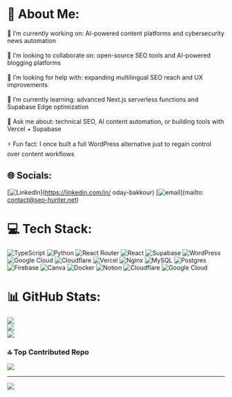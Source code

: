 # 💫 About Me:
🔨 I’m currently working on: AI-powered content platforms and cybersecurity news automation<br><br>👯 I’m looking to collaborate on: open-source SEO tools and AI-powered blogging platforms<br><br>🤝 I’m looking for help with: expanding multilingual SEO reach and UX improvements<br><br>🌱 I’m currently learning: advanced Next.js serverless functions and Supabase Edge optimization<br><br>💬 Ask me about: technical SEO, AI content automation, or building tools with Vercel + Supabase<br><br>⚡ Fun fact: I once built a full WordPress alternative just to regain control over content workflows


## 🌐 Socials:
[![LinkedIn](https://img.shields.io/badge/LinkedIn-%230077B5.svg?logo=linkedin&logoColor=white)](https://linkedin.com/in/	oday-bakkour) [![email](https://img.shields.io/badge/Email-D14836?logo=gmail&logoColor=white)](mailto:	contact@seo-hunter.net) 

# 💻 Tech Stack:
![TypeScript](https://img.shields.io/badge/typescript-%23007ACC.svg?style=for-the-badge&logo=typescript&logoColor=white) ![Python](https://img.shields.io/badge/python-3670A0?style=for-the-badge&logo=python&logoColor=ffdd54) ![React Router](https://img.shields.io/badge/React_Router-CA4245?style=for-the-badge&logo=react-router&logoColor=white) ![React](https://img.shields.io/badge/react-%2320232a.svg?style=for-the-badge&logo=react&logoColor=%2361DAFB) ![Supabase](https://img.shields.io/badge/Supabase-3ECF8E?style=for-the-badge&logo=supabase&logoColor=white) ![WordPress](https://img.shields.io/badge/WordPress-%23117AC9.svg?style=for-the-badge&logo=WordPress&logoColor=white) ![Google Cloud](https://img.shields.io/badge/GoogleCloud-%234285F4.svg?style=for-the-badge&logo=google-cloud&logoColor=white) ![Cloudflare](https://img.shields.io/badge/Cloudflare-F38020?style=for-the-badge&logo=Cloudflare&logoColor=white) ![Vercel](https://img.shields.io/badge/vercel-%23000000.svg?style=for-the-badge&logo=vercel&logoColor=white) ![Nginx](https://img.shields.io/badge/nginx-%23009639.svg?style=for-the-badge&logo=nginx&logoColor=white) ![MySQL](https://img.shields.io/badge/mysql-4479A1.svg?style=for-the-badge&logo=mysql&logoColor=white) ![Postgres](https://img.shields.io/badge/postgres-%23316192.svg?style=for-the-badge&logo=postgresql&logoColor=white) ![Firebase](https://img.shields.io/badge/firebase-a08021?style=for-the-badge&logo=firebase&logoColor=ffcd34) ![Canva](https://img.shields.io/badge/Canva-%2300C4CC.svg?style=for-the-badge&logo=Canva&logoColor=white) ![Docker](https://img.shields.io/badge/docker-%230db7ed.svg?style=for-the-badge&logo=docker&logoColor=white) ![Notion](https://img.shields.io/badge/Notion-%23000000.svg?style=for-the-badge&logo=notion&logoColor=white) ![Cloudflare](https://img.shields.io/badge/Cloudflare-F38020?style=for-the-badge&logo=Cloudflare&logoColor=white) ![Google Cloud](https://img.shields.io/badge/GoogleCloud-%234285F4.svg?style=for-the-badge&logo=google-cloud&logoColor=white)
# 📊 GitHub Stats:
![](https://github-readme-stats.vercel.app/api?username=OdayBakkour1&theme=shadow_green&hide_border=false&include_all_commits=true&count_private=false)<br/>
![](https://nirzak-streak-stats.vercel.app/?user=OdayBakkour1&theme=shadow_green&hide_border=false)<br/>
![](https://github-readme-stats.vercel.app/api/top-langs/?username=OdayBakkour1&theme=shadow_green&hide_border=false&include_all_commits=true&count_private=false&layout=compact)

### 🔝 Top Contributed Repo
![](https://github-contributor-stats.vercel.app/api?username=OdayBakkour1&limit=5&theme=dark&combine_all_yearly_contributions=true)

---
[![](https://visitcount.itsvg.in/api?id=OdayBakkour1&icon=0&color=11)](https://visitcount.itsvg.in)

<!-- Proudly created with GPRM ( https://gprm.itsvg.in ) -->
